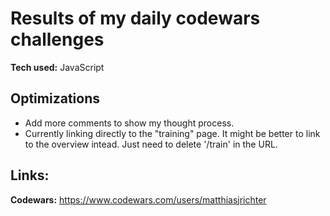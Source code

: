 # Results of my daily codewars challenges

**Tech used:** JavaScript

## Optimizations
- Add more comments to show my thought process.
- Currently linking directly to the "training" page. It might be better to link to the overview intead. Just need to delete '/train' in the URL.

## Links:
**Codewars:** https://www.codewars.com/users/matthiasjrichter